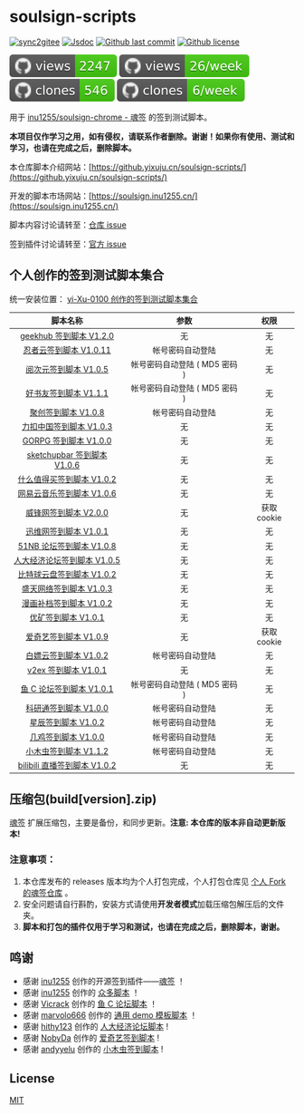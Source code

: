 # soulsign-scripts

[![sync2gitee](https://github.com/yi-Xu-0100/soulsign-scripts/workflows/sync/badge.svg)](https://github.com/yi-Xu-0100/soulsign-scripts/blob/main/.github/workflows/sync.yml)
[![Jsdoc](https://github.com/yi-Xu-0100/soulsign-scripts/workflows/Jsdoc/badge.svg)](https://github.com/yi-Xu-0100/soulsign-scripts/actions?query=workflow%3AJsdoc)
[![Github last commit](https://img.shields.io/github/last-commit/yi-Xu-0100/soulsign-scripts)](https://github.com/yi-Xu-0100/soulsign-scripts)
[![Github license](https://img.shields.io/github/license/yi-Xu-0100/soulsign-scripts)](./LICENSE)

[![views](https://raw.githubusercontent.com/yi-Xu-0100/traffic2badge/traffic/traffic-soulsign-scripts/views.svg)](https://github.com/yi-Xu-0100/traffic2badge/tree/traffic#-soulsign-scripts)
[![views per week](https://raw.githubusercontent.com/yi-Xu-0100/traffic2badge/traffic/traffic-soulsign-scripts/views_per_week.svg)](https://github.com/yi-Xu-0100/traffic2badge/tree/traffic#-soulsign-scripts)
[![clones](https://raw.githubusercontent.com/yi-Xu-0100/traffic2badge/traffic/traffic-soulsign-scripts/clones.svg)](https://github.com/yi-Xu-0100/traffic2badge/tree/traffic#-soulsign-scripts)
[![clones per week](https://raw.githubusercontent.com/yi-Xu-0100/traffic2badge/traffic/traffic-soulsign-scripts/clones_per_week.svg)](https://github.com/yi-Xu-0100/traffic2badge/tree/traffic#-soulsign-scripts)

用于 [inu1255/soulsign-chrome - 魂签](https://github.com/inu1255/soulsign-chrome) 的签到测试脚本。

**本项目仅作学习之用，如有侵权，请联系作者删除。谢谢！如果你有使用、测试和学习，也请在完成之后，删除脚本。**

本仓库脚本介绍网站：[https://github.yixuju.cn/soulsign-scripts/](https://github.yixuju.cn/soulsign-scripts/)

开发的脚本市场网站：[https://soulsign.inu1255.cn/](https://soulsign.inu1255.cn/)

脚本内容讨论请转至：[仓库 issue](https://github.com/yi-Xu-0100/soulsign-scripts/issues)

签到插件讨论请转至：[官方 issue](https://github.com/inu1255/soulsign-chrome/issues)

## 个人创作的签到测试脚本集合

统一安装位置： [yi-Xu-0100 创作的签到测试脚本集合](https://soulsign.inu1255.cn/?uid=1176)

|            脚本名称            |             参数              |    权限     |
| :----------------------------: | :---------------------------: | :---------: |
|   [geekhub 签到脚本 V1.2.0]    |              无               |     无      |
|    [忍者云签到脚本 V1.0.11]    |       帐号密码自动登陆        |     无      |
|    [阅次元签到脚本 V1.0.5]     | 帐号密码自动登陆 ( MD5 密码 ) |     无      |
|    [好书友签到脚本 V1.1.1]     | 帐号密码自动登陆 ( MD5 密码 ) |     无      |
|     [聚创签到脚本 V1.0.8]      |       帐号密码自动登陆        |     无      |
|   [力扣中国签到脚本 V1.0.3]    |              无               |     无      |
|    [GORPG 签到脚本 V1.0.0]     |              无               |     无      |
| [sketchupbar 签到脚本 V1.0.6]  |              无               |     无      |
|  [什么值得买签到脚本 V1.0.2]   |              无               |     无      |
|  [网易云音乐签到脚本 V1.0.6]   |              无               |     无      |
|    [威锋网签到脚本 V2.0.0]     |              无               | 获取 cookie |
|    [迅维网签到脚本 V1.0.1]     |              无               |     无      |
|   [51NB 论坛签到脚本 V1.0.8]   |              无               |     无      |
| [人大经济论坛签到脚本 V1.0.5]  |              无               |     无      |
|  [比特球云盘签到脚本 V1.0.2]   |              无               |     无      |
|   [盛天网络签到脚本 V1.0.3]    |              无               |     无      |
|   [漫画补档签到脚本 V1.0.2]    |              无               |     无      |
|     [优矿签到脚本 V1.0.1]      |              无               |     无      |
|    [爱奇艺签到脚本 V1.0.9]     |              无               | 获取 cookie |
|    [白嫖云签到脚本 V1.0.2]     |       帐号密码自动登陆        |     无      |
|     [v2ex 签到脚本 V1.0.1]     |              无               |     无      |
|   [鱼 C 论坛签到脚本 V1.0.1]   | 帐号密码自动登陆 ( MD5 密码 ) |     无      |
|    [科研通签到脚本 V1.0.0]     |       帐号密码自动登陆        |     无      |
|     [星辰签到脚本 V1.0.2]      |       帐号密码自动登陆        |     无      |
|     [几鸡签到脚本 V1.0.0]      |       帐号密码自动登陆        |     无      |
|    [小木虫签到脚本 V1.1.2]     |       帐号密码自动登陆        |     无      |
| [bilibili 直播签到脚本 V1.0.2] |              无               |     无      |

[geekhub 签到脚本 v1.2.0]: https://soulsign.inu1255.cn/scripts/172
[忍者云签到脚本 v1.0.11]: https://soulsign.inu1255.cn/scripts/173
[阅次元签到脚本 v1.0.5]: https://soulsign.inu1255.cn/scripts/174
[好书友签到脚本 v1.1.1]: https://soulsign.inu1255.cn/scripts/185
[聚创签到脚本 v1.0.8]: https://soulsign.inu1255.cn/scripts/186
[力扣中国签到脚本 v1.0.3]: https://soulsign.inu1255.cn/scripts/191
[gorpg 签到脚本 v1.0.0]: https://soulsign.inu1255.cn/scripts/192
[sketchupbar 签到脚本 v1.0.6]: https://soulsign.inu1255.cn/scripts/198
[什么值得买签到脚本 v1.0.2]: https://soulsign.inu1255.cn/scripts/206
[网易云音乐签到脚本 v1.0.6]: https://soulsign.inu1255.cn/scripts/233
[威锋网签到脚本 v2.0.0]: https://soulsign.inu1255.cn/scripts/235
[迅维网签到脚本 v1.0.1]: https://soulsign.inu1255.cn/scripts/238
[51nb 论坛签到脚本 v1.0.8]: https://soulsign.inu1255.cn/scripts/248
[人大经济论坛签到脚本 v1.0.5]: https://soulsign.inu1255.cn/scripts/249
[比特球云盘签到脚本 v1.0.2]: https://soulsign.inu1255.cn/scripts/251
[盛天网络签到脚本 v1.0.3]: https://soulsign.inu1255.cn/scripts/252
[漫画补档签到脚本 v1.0.2]: https://soulsign.inu1255.cn/scripts/266
[优矿签到脚本 v1.0.1]: https://soulsign.inu1255.cn/scripts/268
[爱奇艺签到脚本 v1.0.9]: https://soulsign.inu1255.cn/scripts/290
[白嫖云签到脚本 v1.0.2]: https://soulsign.inu1255.cn/scripts/293
[v2ex 签到脚本 v1.0.1]: https://soulsign.inu1255.cn/scripts/378
[鱼 c 论坛签到脚本 v1.0.1]: https://soulsign.inu1255.cn/scripts/392
[科研通签到脚本 v1.0.0]: https://soulsign.inu1255.cn/scripts/414
[星辰签到脚本 v1.0.2]: https://soulsign.inu1255.cn/scripts/461
[几鸡签到脚本 v1.0.0]: https://soulsign.inu1255.cn/scripts/480
[小木虫签到脚本 v1.1.2]: https://soulsign.inu1255.cn/scripts/537
[bilibili 直播签到脚本 v1.0.2]: https://soulsign.inu1255.cn/scripts/590

## 压缩包(build[version].zip)

[魂签](https://github.com/inu1255/soulsign-chrome) 扩展压缩包，主要是备份，和同步更新。**注意: 本仓库的版本非自动更新版本!**

### **注意事项：**

1. 本仓库发布的 releases 版本均为个人打包完成，个人打包仓库见 [个人 Fork 的魂签仓库](https://github.com/yi-Xu-0100/soulsign-chrome) 。
2. 安全问题请自行斟酌，安装方式请使用**开发者模式**加载压缩包解压后的文件夹。
3. **脚本和打包的插件仅用于学习和测试，也请在完成之后，删除脚本，谢谢。**

## 鸣谢

- 感谢 [inu1255](https://github.com/inu1255) 创作的开源签到插件——[魂签](https://github.com/inu1255/soulsign-chrome) ！
- 感谢 [inu1255](https://github.com/inu1255) 创作的 [众多脚本](https://soulsign.inu1255.cn/?uid=1035) ！
- 感谢 [Vicrack](https://github.com/ViCrack) 创作的 [鱼 C 论坛脚本](https://soulsign.inu1255.cn/scripts/167) ！
- 感谢 [marvolo666](https://github.com/marvolo666) 创作的 [通用 demo 模板脚本](https://github.com/inu1255/soulsign-chrome/blob/master/public/demos/ShadowSocksR.js) ！
- 感谢 [hithy123](https://github.com/hithy123) 创作的 [人大经济论坛脚本](https://soulsign.inu1255.cn/scripts/225) !
- 感谢 [NobyDa](https://github.com/NobyDa) 创作的 [爱奇艺签到脚本](https://github.com/NobyDa/Script/blob/42e6e1978fed46f531666d0db096b67858592fda/iQIYI-DailyBonus/iQIYI.js) !
- 感谢 [andyyelu](https://github.com/andyyelu/) 创作的 [小木虫签到脚本](https://github.com/andyyelu/muchong_checkin) !

## License

[MIT](./LICENSE)
